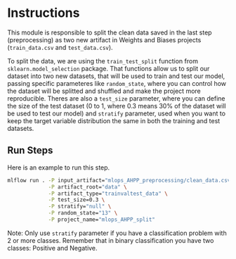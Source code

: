 # Instructions

This module is responsible to split the clean data saved in the last step (preprocessing) as two new artifact in Weights and Biases projects (`train_data.csv` and `test_data.csv`).

To split the data, we are using the `train_test_split` function from `sklearn.model_selection` package. That functions allow us to split our dataset into two new datasets, that will be used to train and test our model, passing specific parameteres like `random_state`, where you can control how the dataset will be splitted and shuffled and make the project more reproducible. Theres are also a `test_size` parameter, where you can define the size of the test dataset (0 to 1, where 0.3 means 30% of the dataset will be used to test our model) and `stratify` parameter, used when you want to keep the target variable distribution the same in both the training and test datasets.

## Run Steps

Here is an example to run this step.

```bash
mlflow run . -P input_artifact="mlops_AHPP_preprocessing/clean_data.csv:latest" \
             -P artifact_root="data" \
             -P artifact_type="trainvaltest_data" \
             -P test_size=0.3 \
             -P stratify="null" \
             -P random_state="13" \
             -P project_name="mlops_AHPP_split"
```

Note: Only use `stratify` parameter if you have a classification problem with 2 or more classes. Remember that in binary classification you have two classes: Positive and Negative.
